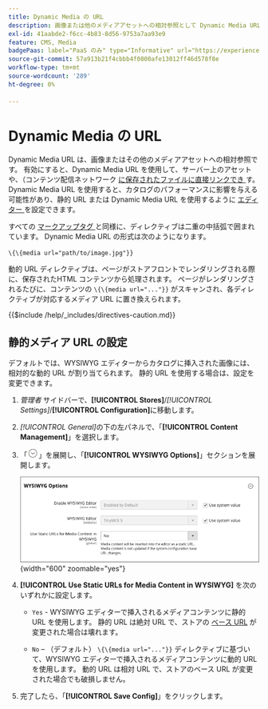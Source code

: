 ```yaml
---
title: Dynamic Media の URL
description: 画像または他のメディアアセットへの相対参照として Dynamic Media URL を使用する方法について説明します。
exl-id: 41aabde2-f6cc-4b83-8d56-9753a7aa93e9
feature: CMS, Media
badgePaas: label="PaaS のみ" type="Informative" url="https://experienceleague.adobe.com/en/docs/commerce/user-guides/product-solutions" tooltip="Adobe Commerce on Cloud プロジェクト（Adobeが管理する PaaS インフラストラクチャ）およびオンプレミスプロジェクトにのみ適用されます。"
source-git-commit: 57a913b21f4cbbb4f0800afe13012ff46d578f8e
workflow-type: tm+mt
source-wordcount: '289'
ht-degree: 0%

---
```


# Dynamic Media の URL

Dynamic Media URL は、画像またはその他のメディアアセットへの相対参照です。 有効にすると、Dynamic Media URL を使用して、サーバー上のアセットや、（コンテンツ配信ネットワーク [ に保存されたファイルに直接リンクでき ](media-storage-content-delivery-network.md) す。 Dynamic Media URL を使用すると、カタログのパフォーマンスに影響を与える可能性があり、静的 URL または Dynamic Media URL を使用するように [ エディター ](editor.md#configure-the-editor) を設定できます。

すべての [ マークアップタグ ](../systems/markup-tags.md) と同様に、ディレクティブは二重の中括弧で囲まれています。 Dynamic Media URL の形式は次のようになります。

`\{\{media url="path/to/image.jpg"}}`

動的 URL ディレクティブは、ページがストアフロントでレンダリングされる際に、保存されたHTML コンテンツから処理されます。 ページがレンダリングされるたびに、コンテンツの `\{\{media url="..."}}` がスキャンされ、各ディレクティブが対応するメディア URL に置き換えられます。

{{$include /help/_includes/directives-caution.md}}

## 静的メディア URL の設定

デフォルトでは、WYSIWYG エディターからカタログに挿入された画像には、相対的な動的 URL が割り当てられます。 静的 URL を使用する場合は、設定を変更できます。

1. _管理者_ サイドバーで、**[!UICONTROL Stores]**/_[!UICONTROL Settings]_/**[!UICONTROL Configuration]**&#x200B;に移動します。

1. _[!UICONTROL General]_&#x200B;の下の左パネルで、「**[!UICONTROL Content Management]**」を選択します。

1. 「![ 展開セレクター ](../assets/icon-display-expand.png)」を展開し、「**[!UICONTROL WYSIWYG Options]**」セクションを展開します。

   ![WYSIWYG オプション ](./assets/content-management-wysiwyg-options.png){width="600" zoomable="yes"}

1. **[!UICONTROL Use Static URLs for Media Content in WYSIWYG]** を次のいずれかに設定します。

   - `Yes` - WYSIWYG エディターで挿入されるメディアコンテンツに静的 URL を使用します。 静的 URL は絶対 URL で、ストアの [ ベース URL](../stores-purchase/store-urls.md) が変更された場合は壊れます。

   - `No` – （デフォルト） `\{\{media url="..."}}` ディレクティブに基づいて、WYSIWYG エディターで挿入されるメディアコンテンツに動的 URL を使用します。 動的 URL は相対 URL で、ストアのベース URL が変更された場合でも破損しません。

1. 完了したら、「**[!UICONTROL Save Config]**」をクリックします。
